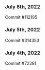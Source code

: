 ### July 8th, 2022

Commit #112195

### July 5th, 2022

Commit #314353


### July 4th, 2022

Commit #72281
